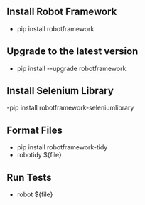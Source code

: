 ## Install Robot Framework

- pip install robotframework

## Upgrade to the latest version

- pip install --upgrade robotframework

## Install Selenium Library

-pip install robotframework-seleniumlibrary

## Format Files

- pip install robotframework-tidy
- robotidy ${file}

## Run Tests

- robot ${file}

